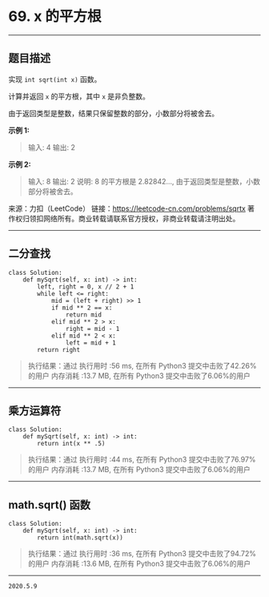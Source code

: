 # 69. x 的平方根

---

## 题目描述

实现 `int sqrt(int x)` 函数。

计算并返回 `x` 的平方根，其中 `x` 是非负整数。

由于返回类型是整数，结果只保留整数的部分，小数部分将被舍去。

**示例 1:**

> 输入: 4
> 输出: 2

**示例 2:**

> 输入: 8
> 输出: 2
> 说明: 8 的平方根是 2.82842..., 
> 由于返回类型是整数，小数部分将被舍去。

来源：力扣（LeetCode）
链接：https://leetcode-cn.com/problems/sqrtx
著作权归领扣网络所有。商业转载请联系官方授权，非商业转载请注明出处。

---

## 二分查找

```python3
class Solution:
    def mySqrt(self, x: int) -> int:
        left, right = 0, x // 2 + 1
        while left <= right:
            mid = (left + right) >> 1
            if mid ** 2 == x:
                return mid
            elif mid ** 2 > x:
                right = mid - 1
            elif mid ** 2 < x:
                left = mid + 1
        return right
```

> 执行结果：通过
> 执行用时 :56 ms, 在所有 Python3 提交中击败了42.26% 的用户
> 内存消耗 :13.7 MB, 在所有 Python3 提交中击败了6.06%的用户

---

## 乘方运算符

```python3
class Solution:
    def mySqrt(self, x: int) -> int:
        return int(x ** .5)
```

> 执行结果：通过
> 执行用时 :44 ms, 在所有 Python3 提交中击败了76.97% 的用户
> 内存消耗 :13.7 MB, 在所有 Python3 提交中击败了6.06%的用户

---

## math.sqrt() 函数

```python3
class Solution:
    def mySqrt(self, x: int) -> int:
        return int(math.sqrt(x))
```

> 执行结果：通过
> 执行用时 :36 ms, 在所有 Python3 提交中击败了94.72% 的用户
> 内存消耗 :13.6 MB, 在所有 Python3 提交中击败了6.06%的用户

---

`2020.5.9`
